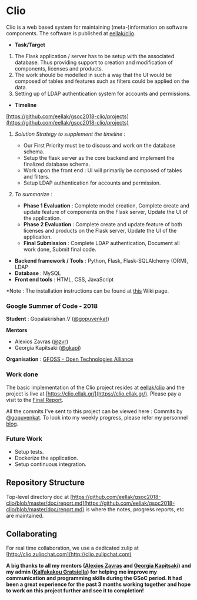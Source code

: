 # Clio

Clio is a web based system for maintaining (meta-)information on software components. The software is published at [eellak/clio](https://clio.ellak.gr/).

* **Task/Target**

1. The Flask application / server has to be setup with the associated database. Thus providing support to creation and modification of components, licenses and products.
2. The work should be modelled in such a way that the UI would be composed of tables and features such as filters could be applied on the data.
3. Setting up of LDAP authentication system for accounts and permissions.

* **Timeline**

[https://github.com/eellak/gsoc2018-clio/projects](https://github.com/eellak/gsoc2018-clio/projects)

1. *Solution Strategy to supplement the timeline :*
    * Our First Priority must be to discuss and work on the database schema.
    * Setup the flask server as the core backend and implement the finalized database schema.
    * Work upon the front end : UI will primarily be composed of tables and filters.
    * Setup LDAP authentication for accounts and permission.

2. *To summarize :*
    * **Phase 1 Evaluation** : Complete model creation, Complete create and update feature of components on the Flask server, Update the UI of the application.
    * **Phase 2 Evaluation** : Complete create and update feature of both licenses and products on the Flask server, Update the UI of the application.
    * **Final Submission** : Complete LDAP authentication, Document all work done, Submit final code.

* **Backend framework / Tools** : Python, Flask, Flask-SQLAlchemy (ORM), LDAP
* **Database** : MySQL
* **Front end tools** : HTML, CSS, JavaScript

*Note : The installation instructions can be found at [this](https://github.com/eellak/gsoc2018-clio/wiki/Installation) Wiki page.

### Google Summer of Code - 2018

**Student** : Gopalakrishan.V ([@gopuvenkat](https://github.com/gopuvenkat))

**Mentors**

* Alexios Zavras ([@zvr](https://github.com/zvr))
* Georgia Kapitsaki ([@gkapi](https://github.com/gkapi))

**Organisation** : [GFOSS - Open Technologies Alliance](https://gfoss.eu/)

### Work done

The basic implementation of the Clio project resides at [eellak/clio](https://github.com/eellak/clio) and the project is live at [https://clio.ellak.gr/](https://clio.ellak.gr/). Please pay a visit to the [Final Report](https://gist.github.com/gopuvenkat/d8433e5ed78a67e0b114db69ce675235).

All the commits I've sent to this project can be viewed here : Commits by [@gopuvenkat](https://github.com/eellak/clio/commits?author=gopuvenkat). To look into my weekly progress, please refer my personnel [blog](https://gopuvenkat.github.io/).

### Future Work

* Setup tests.
* Dockerize the application.
* Setup continuous integration.

## Repository Structure

Top-level directory doc at [https://github.com/eellak/gsoc2018-clio/blob/master/doc/report.md](https://github.com/eellak/gsoc2018-clio/blob/master/doc/report.md) is where the notes, progress reports, etc are maintained.

## Collaborating

For real time collaboration, we use a dedicated zulip at [http://clio.zulipchat.com](http://clio.zulipchat.com)

**A big thanks to all my mentors ([Alexios Zavras](https://github.com/zvr) and [Georgia Kapitsaki](https://github.com/gkapi)) and my admin ([Kalfakakou Gratsiella](https://github.com/GratsiellaKalf)) for helping me improve my communication and programming skills during the GSoC period. It had been  a great experience for the past 3 months working together and hope to work on this project further and see it to completion!**
